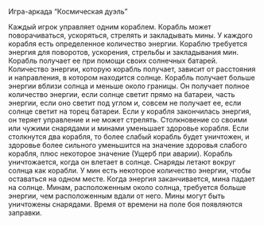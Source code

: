 Игра-аркада “Космическая дуэль” 

Каждый игрок управляет одним кораблем. Корабль может поворачиваться, ускоряться, стрелять и закладывать мины.
У каждого корабля есть определенное количество энергии. Кораблю требуется энергия для поворотов, ускорения, стрельбы и закладывания мин. 
Корабль получает ее при помощи своих солнечных батарей. Количество энергии, которую корабль получает, зависит от расстояния и направления,
в котором находится солнце.  Корабль получает больше энергии вблизи солнца и меньше около границы. Он получает полное количество энергии, 
если солнце светит прямо на батареи, часть энергии, если оно светит под углом и, совсем не получает ее, если солнце светит на торец батареи. 
Если у корабля закончилась энергия, он теряет управление и не может стрелять. Столкновение со своими или чужими снарядами и минами уменьшает здоровье корабля.
Если столкнутся два корабля, то более слабый корабль будет уничтожен, и здоровье более сильного уменьшится на значение здоровья слабого корабля,
плюс некоторое значение (Ущерб при аварии). Корабль уничтожается, когда он влетает в солнце. Снаряды летают вокруг солнца как корабли. 
У мин есть некоторое количество энергии, чтобы оставаться на одном месте. Когда энергия заканчивается, мина падает на солнце.
Минам, расположенным около солнца, требуется больше энергии, чем расположенным вдали от него. 
Мины могут быть уничтожены снарядами.
Время от времени на поле боя появляются заправки.
